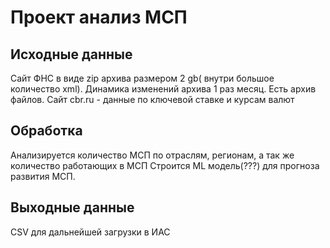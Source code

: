 # Проект анализ МСП

## Исходные данные ##

Cайт ФНС в виде zip архива размером 2 gb( внутри большое количество xml).
Динамика изменений архива 1 раз месяц. Есть архив файлов.
Сайт cbr.ru - данные по ключевой ставке и курсам валют

## Обработка ##
Анализируется количество МСП по отраслям, регионам, а так же количество работающих в МСП
Строится ML модель(???) для прогноза развития МСП. 

## Выходные данные ##
CSV для дальнейшей загрузки в ИАС
